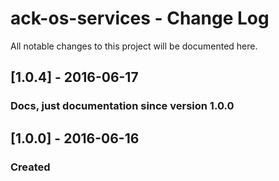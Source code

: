 # ack-os-services - Change Log
All notable changes to this project will be documented here.


## [1.0.4] - 2016-06-17
### Docs, just documentation since version 1.0.0

## [1.0.0] - 2016-06-16
### Created